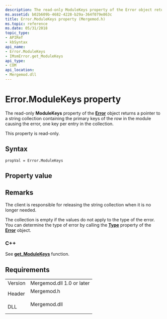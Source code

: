```yaml
---
description: The read-only ModuleKeys property of the Error object returns a pointer to a string collection containing the primary keys of the row in the module causing the error, one key per entry in the collection.
ms.assetid: b02b609b-4682-4228-b29a-364f079e863c
title: Error.ModuleKeys property (Mergemod.h)
ms.topic: reference
ms.date: 05/31/2018
topic_type: 
- APIRef
- kbSyntax
api_name: 
- Error.ModuleKeys
- IMsmError.get_ModuleKeys
api_type: 
- COM
api_location: 
- Mergemod.dll
---
```


# Error.ModuleKeys property

The read-only **ModuleKeys** property of the [**Error**](error-object.md) object returns a pointer to a string collection containing the primary keys of the row in the module causing the error, one key per entry in the collection.

This property is read-only.

## Syntax


```JScript
propVal = Error.ModuleKeys
```



## Property value

## Remarks

The client is responsible for releasing the string collection when it is no longer needed.

The collection is empty if the values do not apply to the type of the error. You can determine the type of error by calling the [**Type**](error-type.md) property of the [**Error**](error-object.md) object.

### C++

See [**get\_ModuleKeys**](/windows/win32/api/mergemod/nf-mergemod-imsmerror-get_modulekeys) function.

## Requirements



|                    |                                                                                         |
|--------------------|-----------------------------------------------------------------------------------------|
| Version<br/> | Mergemod.dll 1.0 or later<br/>                                                    |
| Header<br/>  | <dl> <dt>Mergemod.h</dt> </dl>   |
| DLL<br/>     | <dl> <dt>Mergemod.dll</dt> </dl> |



 

